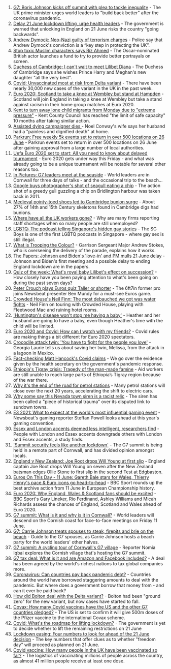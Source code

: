 1. [G7: Boris Johnson kicks off summit with plea to tackle inequality](https://www.bbc.co.uk/news/uk-politics-57445184) - The UK prime minister urges world leaders to "build back better" after the coronavirus pandemic.
2. [Delay 21 June lockdown lifting, urge health leaders](https://www.bbc.co.uk/news/uk-57438745) - The government is warned that unlocking in England on 21 June risks the country "going backwards".
3. [Andrew Dymock: Neo-Nazi guilty of terrorism charges](https://www.bbc.co.uk/news/uk-england-somerset-57439480) - Police say that Andrew Dymock's conviction is a “key step in protecting the UK”.
4. [Stop toxic Muslim characters says Riz Ahmed](https://www.bbc.co.uk/news/entertainment-arts-57438750) - The Oscar-nominated British actor launches a fund to try to provide better portrayals on screen.
5. [Duchess of Cambridge: I can't wait to meet Lilibet Diana](https://www.bbc.co.uk/news/uk-57445083) - The Duchess of Cambridge says she wishes Prince Harry and Meghan's new daughter "all the very best".
6. [Covid: Unvaccinated most at risk from Delta variant](https://www.bbc.co.uk/news/health-57441677) - There have been nearly 30,000 new cases of the variant in the UK in the past week.
7. [Euro 2020: Scotland to take a knee at Wembley but stand at Hampden](https://www.bbc.co.uk/sport/football/57444726) - Scotland will join England in taking a knee at Wembley but take a stand against racism in their home group matches at Euro 2020.
8. [Kent to turn away lone child migrants from Monday due to "extreme pressure"](https://www.bbc.co.uk/news/uk-england-kent-57440907) - Kent County Council has reached "the limit of safe capacity" 10 months after taking similar action.
9. [Assisted dying campaigner dies ](https://www.bbc.co.uk/news/uk-england-shropshire-57441095) - Noel Conway's wife says her husband had a "painless and dignified death" at home.
10. [Parkrun: Free weekly 5k events set to return in over 500 locations on 26 June](https://www.bbc.co.uk/sport/athletics/57438195) - Parkrun events set to return in over 500 locations on 26 June after gaining approval from a large number of local authorities.
11. [Uefa Euro 2020 set to start: All you need to know about delayed tournament](https://www.bbc.co.uk/sport/football/57349809) - Euro 2020 gets under way this Friday - and what was already going to be a unique tournament will be notable for several other reasons too.
12. [In Pictures: G7 leaders meet at the seaside](https://www.bbc.co.uk/news/uk-57438878) - World leaders are in Cornwall for three days of talks - and the occasional trip to the beach...
13. [Google buys photographer's shot of seagull eating a chip](https://www.bbc.co.uk/news/uk-england-humber-57442449) - The action shot of a greedy gull guzzling a chip on Bridlington harbour was taken back in 2011.
14. [Medieval pointy-toed shoes led to Cambridge bunion surge](https://www.bbc.co.uk/news/uk-england-cambridgeshire-57427365) - About 27% of 14th and 15th Century skeletons found in Cambridge digs had bunions.
15. [Where have all the UK workers gone?](https://www.bbc.co.uk/news/business-57400560) - Why are many firms reporting staff shortages when so many people are still unemployed?
16. [LGBTQ: The podcast telling Singapore's hidden gay stories](https://www.bbc.co.uk/news/world-asia-57424596) - The SG Boys is one of the first LGBTQ podcasts in Singapore - where gay sex is still illegal.
17. [What is Trooping the Colour?](https://www.bbc.co.uk/news/uk-57433611) - Garrison Sergeant Major Andrew Stokes, who is overseeing the delivery of the parade, explains how it works.
18. [The Papers: Johnson and Biden's 'love-in' and PM mulls 21 June delay](https://www.bbc.co.uk/news/blogs-the-papers-57436753) - Johnson and Biden's first meeting and a possible delay to ending England lockdown are in the papers.
19. [Quiz of the week: What's royal baby Lilibet's effect on succession?](https://www.bbc.co.uk/news/world-57421255) - How closely have you been paying attention to what's been going on during the past seven days?
20. [Peter Crouch plays Euros quiz Taller or shorter](https://www.bbc.co.uk/news/newsbeat-57431175) - The 6ft7in former pro joins Newsbeat presenter Ben Mundy for a must-see Euros game.
21. [Crowded House's Neil Finn: The most debauched we got was water fights](https://www.bbc.co.uk/news/entertainment-arts-57419383) - Neil Finn on touring with Crowded House, playing with Fleetwood Mac and ruining hotel rooms.
22. ['Huntington's disease won't stop me having a baby'](https://www.bbc.co.uk/news/stories-57430859) - Heather and her husband are going to have a baby, even though Heather's time with the child will be limited.
23. [Euro 2020 and Covid: How can I watch with my friends?](https://www.bbc.co.uk/news/uk-57386719) - Covid rules are making things a bit different for Euro 2020 spectators.
24. [Crocodile attack twin: 'You have to fight for the people you love'](https://www.bbc.co.uk/news/newsbeat-57437135) - Georgia Laurie tells us about saving her twin, Melissa, from the attack in a lagoon in Mexico.
25. [Fact-checking Matt Hancock's Covid claims](https://www.bbc.co.uk/news/57427777) - We go over the evidence given by the health secretary on the government's pandemic response.
26. [Ethiopia's Tigray crisis: Tragedy of the man-made famine](https://www.bbc.co.uk/news/world-africa-57422168) - Aid workers are still unable to reach large parts of Ethiopia’s Tigray region because of the war there.
27. [Why it's the end of the road for petrol stations](https://www.bbc.co.uk/news/business-57416829) - Many petrol stations will close over the next 20 years, accelerating the shift to electric cars.
28. [Why some say this Nevada town siren is a racist relic](https://www.bbc.co.uk/news/world-us-canada-57407543) - The siren has been called a "piece of historical trauma" over its disputed link to sundown towns.
29. [E3 2021: What to expect at the world's most influential gaming event](https://www.bbc.co.uk/news/newsbeat-57425970) - Newsbeat's gaming reporter Steffan Powell looks ahead at this year's gaming convention.
30. [Essex and London accents deemed less intelligent, researchers find](https://www.bbc.co.uk/news/uk-england-essex-57071805) - People with London and Essex accents downgrade others with London and Essex accents, a study finds.
31. ['Summit security feels like another lockdown'](https://www.bbc.co.uk/news/uk-england-cornwall-57399071) - The G7 summit is being held in a remote part of Cornwall, and has divided opinion amongst locals.
32. [England v New Zealand: Joe Root drops Will Young at first slip](https://www.bbc.co.uk/sport/av/cricket/57442077) - England captain Joe Root drops Will Young on seven after the New Zealand batsman edges Ollie Stone to first slip in the second Test at Edgbaston.
33. [Euros On This Day - 11 June: Gareth Bale stars for Wales, Thierry Henry's pace & Euro icons go head-to-head](https://www.bbc.co.uk/sport/av/football/53000364) - BBC Sport rounds up the best archive action from 11 June in European Championship history.
34. [Euro 2020: Why England, Wales & Scotland fans should be excited](https://www.bbc.co.uk/sport/av/football/57436183) - BBC Sport's Gary Lineker, Rio Ferdinand, Ashley Williams and Micah Richards assess the chances of England, Scotland and Wales ahead of Euro 2020.
35. [G7 summit: What is it and why is it in Cornwall?](https://www.bbc.co.uk/news/world-49434667) - World leaders will descend on the Cornish coast for face-to-face meetings on Friday 11 June.
36. [G7: Carrie Johnson treats spouses to steak, firepits and brie on the beach](https://www.bbc.co.uk/news/uk-politics-57384801) - Guide to the G7 spouses, as Carrie Johnson hosts a beach party for the world leaders' other halves.
37. [G7 summit: A cycling tour of Cornwall's G7 village](https://www.bbc.co.uk/news/uk-57433610) - Reporter Nomia Iqbal explores the Cornish village that's hosting the G7 summit.
38. [G7 tax deal: What is it and are Amazon and Facebook included?](https://www.bbc.co.uk/news/business-57384352) - A deal has been agreed by the world's richest nations to tax global companies more.
39. [Coronavirus: Can countries pay back pandemic debt?](https://www.bbc.co.uk/news/57432260) - Countries around the world have borrowed staggering amounts to deal with the pandemic. But where does a government borrow that money from - and can it ever be paid back?
40. [How did Bolton deal with the Delta variant?](https://www.bbc.co.uk/news/uk-england-57425730) - Bolton had been "ground zero" for the new variant, but now cases have started to fall.
41. [Covax: How many Covid vaccines have the US and the other G7 countries pledged?](https://www.bbc.co.uk/news/world-55795297) - The US is set to confirm it will give 500m doses of the Pfizer vaccine to the international Covax scheme.
42. [Covid: What's the roadmap for lifting lockdown?](https://www.bbc.co.uk/news/explainers-52530518) - The government is yet to decide whether to lift the remaining restrictions on 21 June
43. [Lockdown easing: Four numbers to look for ahead of the 21 June decision](https://www.bbc.co.uk/news/57403888) - The key numbers that offer clues as to whether "freedom day" will proceed as planned on 21 June.
44. [Covid vaccine: How many people in the UK have been vaccinated so far?](https://www.bbc.co.uk/news/health-55274833) - The logistics of vaccinating millions of people across the country, as almost 41 million people receive at least one dose.
